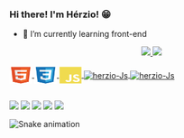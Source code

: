 ### Hi there! I'm Hérzio! 😁

- 🌱 I’m currently learning front-end

<div align="center">
  <a href="https://github.com/herziopinto">
  <img height="180em" src="https://github-readme-stats.vercel.app/api?username=herziopinto&show_icons=true&theme=dark&include_all_commits=true&count_private=true"/>
  <img height="180em" src="https://github-readme-stats.vercel.app/api/top-langs/?username=herziopinto&layout=compact&langs_count=7&theme=dark"/>
</div>
  <div style="display: inline_block"><br>
  <img align="center" alt="herzio-HTML" height="30" width="40" src="https://raw.githubusercontent.com/devicons/devicon/master/icons/html5/html5-original.svg">
  <img align="center" alt="herzio-CSS" height="30" width="40" src="https://raw.githubusercontent.com/devicons/devicon/master/icons/css3/css3-original.svg">
  <img align="center" alt="herzio-Js" height="30" width="40" src="https://raw.githubusercontent.com/devicons/devicon/master/icons/javascript/javascript-plain.svg">
  <img align="center" alt="herzio-Js" height="30" width="40" src="https://cdn.jsdelivr.net/gh/devicons/devicon/icons/bootstrap/bootstrap-original.svg">
  <img align="center" alt="herzio-Js" height="30" width="40" src="https://cdn.jsdelivr.net/gh/devicons/devicon/icons/wordpress/wordpress-plain.svg">
</div>
  
##

<div>
  <a href="https://www.linkedin.com/in/herzio-pinto" target="_blank"><img src="https://img.shields.io/badge/-LinkedIn-%230077B5?style=for-the-badge&logo=linkedin&logoColor=white" target="_blank"></a>
  <a href = "mailto:contatoherziojunior@gmail.com"><img src="https://img.shields.io/badge/Gmail-D14836?style=for-the-badge&logo=gmail&logoColor=white" target="_blank"></a>
  <a href = "https://api.whatsapp.com/send?phone=447939812476"><img src="https://img.shields.io/badge/WhatsApp-25D366?style=for-the-badge&logo=whatsapp&logoColor=white" target="_blank"></a>
  <a href = "https://msng.link/o/?@herziopinto=tg"><img src="https://img.shields.io/badge/Telegram-2CA5E0?style=for-the-badge&logo=telegram&logoColor=white" target="_blank"></a>
  <a href="https://instagram.com/herziojr" target="_blank"><img src="https://img.shields.io/badge/-Instagram-%23E4405F?style=for-the-badge&logo=instagram&logoColor=white" target="_blank"></a>
  </div>

  ![Snake animation](https://github.com/herziopinto/herziopinto/blob/output/github-contribution-grid-snake.svg)
